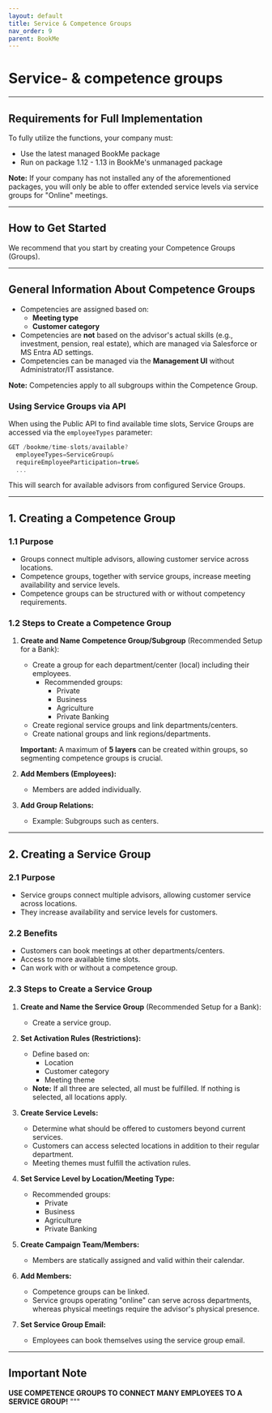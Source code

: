 ```yaml
---
layout: default
title: Service & Competence Groups
nav_order: 9
parent: BookMe
---
```


# Service- &amp; competence groups

---

## Requirements for Full Implementation

To fully utilize the functions, your company must:

- Use the latest managed BookMe package 
- Run on package 1.12 - 1.13 in BookMe's unmanaged package

**Note:** If your company has not installed any of the aforementioned packages, you will only be able to offer extended service levels via service groups for "Online" meetings.

---

## How to Get Started

We recommend that you start by creating your Competence Groups (Groups).

---

## General Information About Competence Groups

- Competencies are assigned based on:
    - **Meeting type**
    - **Customer category**
- Competencies are **not** based on the advisor's actual skills (e.g., investment, pension, real estate), which are managed via Salesforce or MS Entra AD settings.
- Competencies can be managed via the **Management UI** without Administrator/IT assistance.

**Note:** Competencies apply to all subgroups within the Competence Group.

### Using Service Groups via API

When using the Public API to find available time slots, Service Groups are accessed via the `employeeTypes` parameter:

```javascript
GET /bookme/time-slots/available?
  employeeTypes=ServiceGroup&
  requireEmployeeParticipation=true&
  ...
```

This will search for available advisors from configured Service Groups.

---

## 1. Creating a Competence Group

### 1.1 Purpose

- Groups connect multiple advisors, allowing customer service across locations.
- Competence groups, together with service groups, increase meeting availability and service levels.
- Competence groups can be structured with or without competency requirements.

### 1.2 Steps to Create a Competence Group

1. **Create and Name Competence Group/Subgroup** (Recommended Setup for a Bank):
    - Create a group for each department/center (local) including their employees.
        - Recommended groups:
            - Private
            - Business
            - Agriculture
            - Private Banking
    - Create regional service groups and link departments/centers.
    - Create national groups and link regions/departments.

    **Important:** A maximum of **5 layers** can be created within groups, so segmenting competence groups is crucial.

2. **Add Members (Employees):**

    - Members are added individually.

3. **Add Group Relations:**

    - Example: Subgroups such as centers.

---

## 2. Creating a Service Group

### 2.1 Purpose

- Service groups connect multiple advisors, allowing customer service across locations.
- They increase availability and service levels for customers.

### 2.2 Benefits

- Customers can book meetings at other departments/centers.
- Access to more available time slots.
- Can work with or without a competence group.

### 2.3 Steps to Create a Service Group

1. **Create and Name the Service Group** (Recommended Setup for a Bank):

    - Create a service group.

2. **Set Activation Rules (Restrictions):**

    - Define based on:
        - Location
        - Customer category
        - Meeting theme
    - **Note:** If all three are selected, all must be fulfilled. If nothing is selected, all locations apply.

3. **Create Service Levels:**

    - Determine what should be offered to customers beyond current services.
    - Customers can access selected locations in addition to their regular department.
    - Meeting themes must fulfill the activation rules.

4. **Set Service Level by Location/Meeting Type:**

    - Recommended groups:
        - Private
        - Business
        - Agriculture
        - Private Banking

5. **Create Campaign Team/Members:**

    - Members are statically assigned and valid within their calendar.

6. **Add Members:**

    - Competence groups can be linked.
    - Service groups operating "online" can serve across departments, whereas physical meetings require the advisor's physical presence.

7. **Set Service Group Email:**

    - Employees can book themselves using the service group email.

---

## Important Note

**USE COMPETENCE GROUPS TO CONNECT MANY EMPLOYEES TO A SERVICE GROUP!**
"""